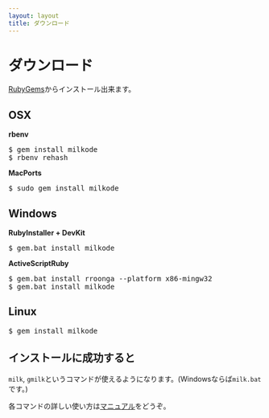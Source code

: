 ```yaml
---
layout: layout
title: ダウンロード
---
```

# ダウンロード
[RubyGems](https://rubygems.org/gems/milkode)からインストール出来ます。

## <a id="osx"></a> OSX 
**rbenv**

<pre>
$ gem install milkode
$ rbenv rehash
</pre>

**MacPorts**

<pre>
$ sudo gem install milkode
</pre>

## <a id="windows"></a> Windows

**RubyInstaller + DevKit**

<pre>
$ gem.bat install milkode
</pre>

**ActiveScriptRuby**

<pre>
$ gem.bat install rroonga --platform x86-mingw32
$ gem.bat install milkode
</pre>
 
## <a id="linux"></a> Linux

<pre>
$ gem install milkode
</pre>

## <a id="success"></a> インストールに成功すると

`milk`, `gmilk`というコマンドが使えるようになります。(Windowsならば`milk.bat`です。)

各コマンドの詳しい使い方は[マニュアル](./manual.html)をどうぞ。
